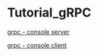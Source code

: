 # Tutorial_gRPC


[grpc - console server](https://yogingang.tistory.com/227)


[grpc - console client](https://yogingang.tistory.com/229)


